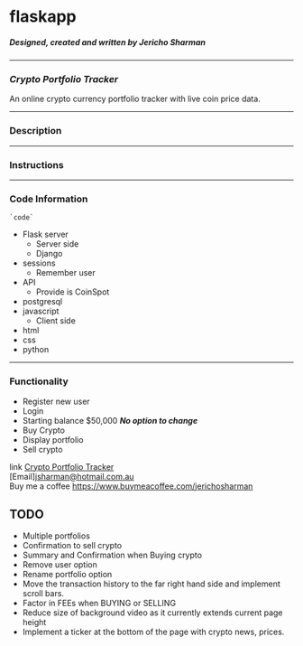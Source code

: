 # flaskapp
##### Designed, created and written by Jericho Sharman  
---
### ***Crypto Portfolio Tracker*** ###

An online crypto currency portfolio tracker with live coin price data.


---
### Description ###

---
### Instructions ###

---
### Code Information ###

    `code`

- Flask server
    - Server side
    - Django
- sessions
    - Remember user
- API
    - Provide is CoinSpot
- postgresql
- javascript
    - Client side
- html
- css
- python

---
### Functionality
- Register new user
- Login
- Starting balance $50,000   ***No option to change***   
- Buy Crypto
- Display portfolio
- Sell crypto

link [Crypto Portfolio Tracker](https://pure-stream-33801.herokuapp.com/)  
[Email]<jsharman@hotmail.com.au>  
Buy me a coffee <https://www.buymeacoffee.com/jerichosharman> 

## TODO ##
- Multiple portfolios
- Confirmation to sell crypto
- Summary and Confirmation when Buying crypto
- Remove user option
- Rename portfolio option
- Move the transaction history to the far right hand side and implement scroll bars.
- Factor in FEEs when BUYING or SELLING
- Reduce size of background video as it currently extends current page height
- Implement a ticker at the bottom of the page with crypto news, prices.